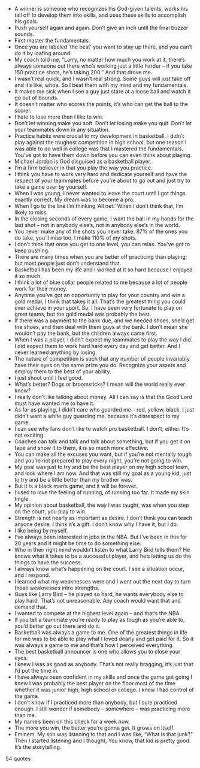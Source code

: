  - A winner is someone who recognizes his God-given talents, works his tail off to develop them into skills, and uses these skills to accomplish his goals.
 - Push yourself again and again. Don’t give an inch until the final buzzer sounds.
 - First master the fundamentals.
 - Once you are labeled ‘the best’ you want to stay up there, and you can’t do it by loafing around.
 - My coach told me, “Larry, no matter how much you work at it, there’s always someone out there who’s working just a little harder – if you take 150 practice shots, he’s taking 200.” And that drove me.
 - I wasn’t real quick, and I wasn’t real strong. Some guys will just take off and it’s like, whoa. So I beat them with my mind and my fundamentals.
 - It makes me sick when I see a guy just stare at a loose ball and watch it go out of bounds.
 - It doesn’t matter who scores the points, it’s who can get the ball to the scorer.
 - I hate to lose more than I like to win.
 - Don’t let winning make you soft. Don’t let losing make you quit. Don’t let your teammates down in any situation.
 - Practice habits were crucial to my development in basketball. I didn’t play against the toughest competition in high school, but one reason I was able to do well in college was that I mastered the fundamentals. You’ve got to have them down before you can even think about playing.
 - Michael Jordan is God disguised as a basketball player.
 - I’m a firm believer in that you play the way you practice.
 - I think you have to work very hard and dedicate yourself and have the respect of your teammates before you’re about to go out and just try to take a game over by yourself.
 - When I was young, I never wanted to leave the court until I got things exactly correct. My dream was to become a pro.
 - When I go to the line I’m thinking ‘All net.’ When I don’t think that, I’m likely to miss.
 - In the closing seconds of every game, I want the ball in my hands for the last shot – not in anybody else’s, not in anybody else’s in the world.
 - You never make any of the shots you never take. 87% of the ones you do take, you’ll miss too. I make 110% of my shots.
 - I don’t think that once you get to one level, you can relax. You’ve got to keep pushing.
 - There are many times when you are better off practicing than playing; but most people just don’t understand that.
 - Basketball has been my life and I worked at it so hard because I enjoyed it so much.
 - I think a lot of blue collar people related to me because a lot of people work for their money.
 - Anytime you’ve got an opportunity to play for your country and win a gold medal, I think that takes it all. That’s the greatest thing you could ever achieve in your sport. So, I have been very fortunate to play on great teams, but the gold medal was probably the best.
 - If there was a payment to the bank due, and we needed shoes, she’d get the shoes, and then deal with them guys at the bank. I don’t mean she wouldn’t pay the bank, but the children always came first.
 - When I was a player, I didn’t expect my teammates to play the way I did. I did expect them to work hard hard every day and get better. And I never learned anything by losing.
 - The nature of competition is such that any number of people invariably have their eyes on the same prize you do. Recognize your assets and employ them to the best of your ability.
 - I just shoot until I feel good.
 - What’s better? Dogs or broomsticks? I mean will the world really ever know?
 - I really don’t like talking about money. All I can say is that the Good Lord must have wanted me to have it.
 - As far as playing, I didn’t care who guarded me – red, yellow, black. I just didn’t want a white guy guarding me, because it’s disrespect to my game.
 - I can see why fans don’t like to watch pro basketball. I don’t, either. It’s not exciting.
 - Coaches can talk and talk and talk about something, but if you get it on tape and show it to them, it is so much more effective.
 - You can make all the excuses you want, but if you’re not mentally tough and you’re not prepared to play every night, you’re not going to win.
 - My goal was just to try and be the best player on my high school team, and look where I am now. And that was still my goal as a young kid, just to try and be a little better than my brother was.
 - But it is a black man’s game, and it will be forever.
 - I used to love the feeling of running, of running too far. It made my skin tingle.
 - My opinion about basketball, the way I was taught, was when you step on the court, you play to win.
 - Strength is not nearly as important as desire. I don’t think you can teach anyone desire. I think it’s a gift. I don’t know why I have it, but I do.
 - I like being by myself.
 - I’ve always been interested in jobs in the NBA. But I’ve been in this for 20 years and it might be time to do something else.
 - Who in their right mind wouldn’t listen to what Larry Bird tells them? He knows what it takes to be a successful player, and he’s letting us do the things to have the success.
 - I always know what’s happening on the court. I see a situation occur, and I respond.
 - I learned what my weaknesses were and I went out the next day to turn those weaknesses intro strengths.
 - Guys like Larry Bird – he played so hard, he wants everybody else to play hard. That’s not unreasonable. Any coach would want that and demand that.
 - I wanted to compete at the highest level again – and that’s the NBA.
 - If you tell a teammate you’re ready to play as tough as you’re able to, you’d better go out there and do it.
 - Basketball was always a game to me. One of the greatest things in life for me was to be able to play what I loved dearly and get paid for it. So it was always a game to me and that’s how I perceived everything.
 - The best basketball announcer is one who allows you to close your eyes.
 - I knew I was as good as anybody. That’s not really bragging; it’s just that I’d put the time in.
 - I have always been confident in my skills and once the game got going I knew I was probably the best player on the floor most of the time whether it was junior high, high school or college. I knew I had control of the game.
 - I don’t know if I practiced more than anybody, but I sure practiced enough. I still wonder if somebody – somewhere – was practicing more than me.
 - My name’s been on this check for a week now.
 - The more you win, the better you’re gonna get. It grows on itself.
 - Eminem. My son was listening to that and I was like, “What is that junk?” Then I started listening and I thought, You know, that kid is pretty good. It’s the storytelling.

54 quotes